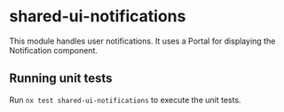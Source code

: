 # shared-ui-notifications

This module handles user notifications. It uses a Portal for displaying the Notification component.

## Running unit tests

Run `nx test shared-ui-notifications` to execute the unit tests.
